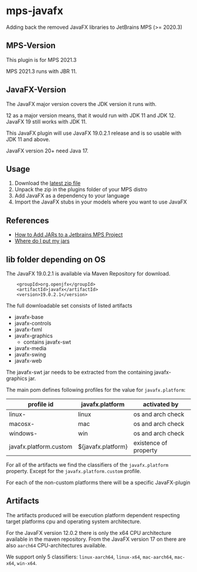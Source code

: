 # mps-javafx

Adding back the removed JavaFX libraries to JetBrains MPS (>= 2020.3)

## MPS-Version
This plugin is for MPS 2021.3

MPS 2021.3 runs with JBR 11.

## JavaFX-Version
The JavaFX major version covers the JDK version it runs with.

12 as a major version means, that it would run with JDK 11 and JDK 12.
JavaFX 19 still works with JDK 11.

This JavaFX plugin will use JavaFX 19.0.2.1 release and is so usable with JDK 11 and above.

JavaFX version 20+ need Java 17.

## Usage

1. Download the [latest zip file](https://github.com/DSLFoundry/mps-javafx/packages/1244402)
2. Unpack the zip in the plugins folder of your MPS distro
3. Add JavaFX as a dependency to your language
4. Import the JavaFX stubs in your models where you want to use JavaFX

## References

- [How to Add JARs to a Jetbrains MPS Project](https://tomassetti.me/how-to-add-jars-and-resources-in-a-jetbrains-mps-project/)
- [Where do I put my jars](https://specificlanguages.com/posts/2022-03/04-where-do-i-put-my-jars/)

## lib folder depending on OS

The JavaFX 19.0.2.1 is available via Maven Repository for download.
```
    <groupId>org.openjfx</groupId>
    <artifactId>javafx</artifactId>
    <version>19.0.2.1</version>
```
The full downloadable set consists of listed artifacts
- javafx-base
- javafx-controls
- javafx-fxml
- javafx-graphics
  - contains javafx-swt
- javafx-media
- javafx-swing
- javafx-web

The javafx-swt jar needs to be extracted from the containing javafx-graphics jar.



The main pom defines following profiles for the value for `javafx.platform`:

| profile id             | javafx.platform    | activated by          |
|------------------------|--------------------|-----------------------|
| linux-<cpu>            | linux              | os and arch check     |
| macosx-<cpu>           | mac                | os and arch check     |
| windows-<cpu>          | win                | os and arch check     |
| javafx.platform.custom | ${javafx.platform} | existence of property |

For all of the artifacts we find the classifiers of the `javafx.platform` property.
Except for the `javafx.platform.custom` profile.

For each of the non-custom platforms there will be a specific JavaFX-plugin

## Artifacts

The artifacts produced will be execution platform dependent respecting target platforms
cpu and operating system architecture.

For the JavaFX version 12.0.2 there is only the x64 CPU architecture available in the maven repository.
From the JavaFX version 17 on there are also `aarch64` CPU-architectures available.

We support only 5 classifiers: `linux-aarch64`, `linux-x64`, `mac-aarch64`, `mac-x64`, `win-x64`.


